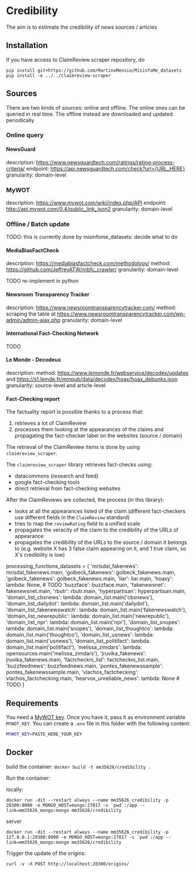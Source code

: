 # Credibility

The aim is to estimate the credibility of news sources / articles

## Installation

If you have access to ClaimReview scraper repository, do

```
pip install git+https://github.com/MartinoMensio/MisinfoMe_datasets
pip install -e ../../claimreview-scraper
```

## Sources

There are two kinds of sources: online and offline. The online ones can be queried in real time. The offline instead are downloaded and updated periodically

### Online query

#### NewsGuard

description: https://www.newsguardtech.com/ratings/rating-process-criteria/
endpoint: https://api.newsguardtech.com/check?url={URL_HERE}
granularity: domain-level

### MyWOT

description: https://www.mywot.com/wiki/index.php/API
endpoint: http://api.mywot.com/0.4/public_link_json2
granularity: domain-level

### Offline / Batch update

TODO: this is currently done by misinfome_datasets: decide what to do

#### MediaBiasFactCheck

description: https://mediabiasfactcheck.com/methodology/
method: https://github.com/JeffreyATW/mbfc_crawler/
granularity: domain-level

TODO re-implement in python

#### Newsroom Transparency Tracker

description: https://www.newsroomtransparencytracker.com/
method: scraping the table at https://www.newsroomtransparencytracker.com/wp-admin/admin-ajax.php
granularity: domain-level

#### International Fact-Checking Network

TODO

#### Le Monde - Decodeux

description:
method: https://www.lemonde.fr/webservice/decodex/updates and https://s1.lemde.fr/mmpub/data/decodex/hoax/hoax_debunks.json
granularity: source-level and article-level

#### Fact-Checking report

The factuality report is possible thanks to a process that:
1. retrieves a lot of ClaimReview
2. processes them looking at the appearances of the claims and propagating the fact-checker label on the websites (source / domain)

The retrieval of the ClaimReview items is done by using `claimreview_scraper`.

The `claimreview_scraper` library retrieves fact-checks using:
- datacommons (research and feed)
- google fact-checking tools
- direct retrieval from fact-checking websites

After the ClaimReviews are collected, the process (in this library):
- looks at all the appearances listed of the claim (different fact-checkers use different fields in the `ClaimReview` standard)
- tries to map the `reviewRating` field to a unified scale
- propagates the veracity of the claim to the credibility of the URLs of appearance
- propagates the credibility of the URLs to the source / domain it belongs to (e.g. website X has 3 false claim appearing on it, and 1 true claim, so X's credibility is low)


processing_functions_datasets = {
    'mrisdal_fakenews': mrisdal_fakenews.main,
    'golbeck_fakenews': golbeck_fakenews.main,
    'golbeck_fakenews': golbeck_fakenews.main,
    'liar': liar.main,
    'hoaxy': lambda: None, # TODO
    'buzzface': buzzface.main,
    'fakenewsnet': fakenewsnet.main,
    'rbutr': rbutr.main,
    'hyperpartisan': hyperpartisan.main,
    'domain_list_cbsnews': lambda: domain_list.main('cbsnews'),
    'domain_list_dailydot': lambda: domain_list.main('dailydot'),
    'domain_list_fakenewswatch': lambda: domain_list.main('fakenewswatch'),
    'domain_list_newrepublic': lambda: domain_list.main('newrepublic'),
    'domain_list_npr': lambda: domain_list.main('npr'),
    'domain_list_snopes': lambda: domain_list.main('snopes'),
    'domain_list_thoughtco': lambda: domain_list.main('thoughtco'),
    'domain_list_usnews': lambda: domain_list.main('usnews'),
    'domain_list_politifact': lambda: domain_list.main('politifact'),
    'melissa_zimdars': lambda: opensources.main('melissa_zimdars'),
    'jruvika_fakenews': jruvika_fakenews.main,
    'factcheckni_list': factcheckni_list.main,
    'buzzfeednews': buzzfeednews.main,
    'pontes_fakenewssample': pontes_fakenewssample.main,
    'vlachos_factchecking': vlachos_factchecking.main,
    'hearvox_unreliable_news': lambda: None # TODO
}


## Requirements

You need a [MyWOT key](https://www.mywot.com/api). Once you have it, pass it as environment variable `MYWOT_KEY`. You can create a `.env` file in this folder with the following content:

```bash
MYWOT_KEY=PASTE_HERE_YOUR_KEY
```

## Docker

build the container: `docker build -t mm35626/credibility .`

Run the container:

locally:
```
docker run -dit --restart always --name mm35626_credibility -p 20300:8000 -e MONGO_HOST=mongo:27017 -v `pwd`:/app --link=mm35626_mongo:mongo mm35626/credibility
```

server
```
docker run -dit --restart always --name mm35626_credibility -p 127.0.0.1:20300:8000 -e MONGO_HOST=mongo:27017 -v `pwd`:/app --link=mm35626_mongo:mongo mm35626/credibility
```

Trigger the update of the origins:

```
curl -v -X POST http://localhost:20300/origins/
```
